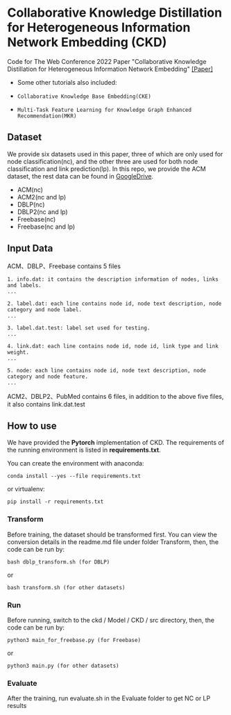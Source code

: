 # Collaborative Knowledge Distillation for Heterogeneous Information Network Embedding (CKD)
Code for The Web Conference 2022 Paper "Collaborative Knowledge Distillation for Heterogeneous Information Network Embedding" [[Paper]](https://zhoushengisnoob.github.io/papers/WWW2022.pdf)

- Some other tutorials also included:
-     Collaborative Knowledge Base Embedding(CKE)
-     Multi-Task Feature Learning for Knowledge Graph Enhanced Recommendation(MKR)

## Dataset
We provide six datasets used in this paper, three of which are only used for node classification(nc), and the other three are used for both node classification and link prediction(lp).
In this repo, we provide the ACM dataset, the rest data can be found in [GoogleDrive](https://drive.google.com/drive/folders/1dOmetBd4wVUClUHtqYrA-r3eiXxYH8B-?usp=sharing).

* ACM(nc)
* ACM2(nc and lp)
* DBLP(nc)
* DBLP2(nc and lp)
* Freebase(nc)
* Freebase(nc and lp)

## Input Data
ACM、DBLP、Freebase contains 5 files

```
1. info.dat: it contains the description information of nodes, links and labels.
...

2. label.dat: each line contains node id, node text description, node category and node label.
...

3. label.dat.test: label set used for testing.
...

4. link.dat: each line contains node id, node id, link type and link weight.
...

5. node: each line contains node id, node text description, node category and node feature.
...
```

ACM2、DBLP2、PubMed contains 6 files, in addition to the above five files, it also contains link.dat.test


## How to use
We have provided the **Pytorch**  implementation of CKD.
The requirements of the running environment is listed in **requirements.txt**.

You can create the environment with anaconda: 

    conda install --yes --file requirements.txt

or virtualenv:

    pip install -r requirements.txt

### Transform
Before training, the dataset should be transformed first. You can view the conversion details in the readme.md file under folder Transform, then, the code can be run by:

    bash dblp_transform.sh (for DBLP)

or

    bash transform.sh (for other datasets)


### Run
Before running, switch to the ckd / Model / CKD / src directory, then, the code can be run by:

    python3 main_for_freebase.py (for Freebase)

or

    python3 main.py (for other datasets)


### Evaluate
After the training, run evaluate.sh in the Evaluate folder to get NC or LP results
